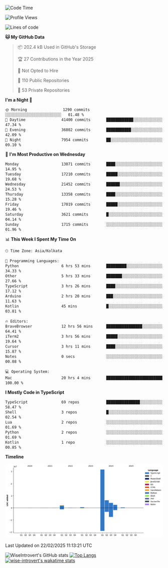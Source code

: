 <!--START_SECTION:waka-->
![Code Time](http://img.shields.io/badge/Code%20Time-2%2C227%20hrs%2010%20mins-blue)

![Profile Views](http://img.shields.io/badge/Profile%20Views-0-blue)

![Lines of code](https://img.shields.io/badge/From%20Hello%20World%20I%27ve%20Written-47.6%20million%20lines%20of%20code-blue)

**🐱 My GitHub Data** 

> 📦 202.4 kB Used in GitHub's Storage 
 > 
> 🏆 27 Contributions in the Year 2025
 > 
> 🚫 Not Opted to Hire
 > 
> 📜 110 Public Repositories 
 > 
> 🔑 53 Private Repositories 
 > 
**I'm a Night 🦉** 

```text
🌞 Morning                1290 commits        ░░░░░░░░░░░░░░░░░░░░░░░░░   01.48 % 
🌆 Daytime                41400 commits       ████████████░░░░░░░░░░░░░   47.34 % 
🌃 Evening                36802 commits       ███████████░░░░░░░░░░░░░░   42.09 % 
🌙 Night                  7954 commits        ██░░░░░░░░░░░░░░░░░░░░░░░   09.10 % 
```
📅 **I'm Most Productive on Wednesday** 

```text
Monday                   13071 commits       ████░░░░░░░░░░░░░░░░░░░░░   14.95 % 
Tuesday                  17210 commits       █████░░░░░░░░░░░░░░░░░░░░   19.68 % 
Wednesday                21452 commits       ██████░░░░░░░░░░░░░░░░░░░   24.53 % 
Thursday                 13358 commits       ████░░░░░░░░░░░░░░░░░░░░░   15.28 % 
Friday                   17019 commits       █████░░░░░░░░░░░░░░░░░░░░   19.46 % 
Saturday                 3621 commits        █░░░░░░░░░░░░░░░░░░░░░░░░   04.14 % 
Sunday                   1715 commits        ░░░░░░░░░░░░░░░░░░░░░░░░░   01.96 % 
```


📊 **This Week I Spent My Time On** 

```text
🕑︎ Time Zone: Asia/Kolkata

💬 Programming Languages: 
Python                   6 hrs 53 mins       █████████░░░░░░░░░░░░░░░░   34.33 % 
Other                    5 hrs 33 mins       ███████░░░░░░░░░░░░░░░░░░   27.66 % 
TypeScript               3 hrs 26 mins       ████░░░░░░░░░░░░░░░░░░░░░   17.12 % 
Arduino                  2 hrs 20 mins       ███░░░░░░░░░░░░░░░░░░░░░░   11.63 % 
Kotlin                   45 mins             █░░░░░░░░░░░░░░░░░░░░░░░░   03.81 % 

🔥 Editors: 
BraveBrowser             12 hrs 56 mins      ████████████████░░░░░░░░░   64.41 % 
iTerm2                   3 hrs 56 mins       █████░░░░░░░░░░░░░░░░░░░░   19.64 % 
Cursor                   3 hrs 11 mins       ████░░░░░░░░░░░░░░░░░░░░░   15.87 % 
Notes                    0 secs              ░░░░░░░░░░░░░░░░░░░░░░░░░   00.08 % 

💻 Operating System: 
Mac                      20 hrs 4 mins       █████████████████████████   100.00 % 
```

**I Mostly Code in TypeScript** 

```text
TypeScript               69 repos            ███████████████░░░░░░░░░░   58.47 % 
Shell                    3 repos             █░░░░░░░░░░░░░░░░░░░░░░░░   02.54 % 
Lua                      2 repos             ░░░░░░░░░░░░░░░░░░░░░░░░░   01.69 % 
Python                   2 repos             ░░░░░░░░░░░░░░░░░░░░░░░░░   01.69 % 
Kotlin                   1 repo              ░░░░░░░░░░░░░░░░░░░░░░░░░   00.85 % 
```



**Timeline**

![Lines of Code chart](https://raw.githubusercontent.com/wise-introvert/wise-introvert/master/assets/bar_graph.png)


 Last Updated on 22/02/2025 11:13:21 UTC
<!--END_SECTION:waka-->

![WiseIntrovert's GitHub stats](https://github-readme-stats.vercel.app/api?username=wise-introvert&count_private=true&show_icons=true)
[![Top Langs](https://github-readme-stats.vercel.app/api/top-langs/?username=wise-introvert&langs_count=10)](https://github.com/anuraghazra/github-readme-stats)
[![wise-introvert's wakatime stats](https://github-readme-stats.vercel.app/api/wakatime?username=wiseintrovert)](https://github.com/anuraghazra/github-readme-stats)
